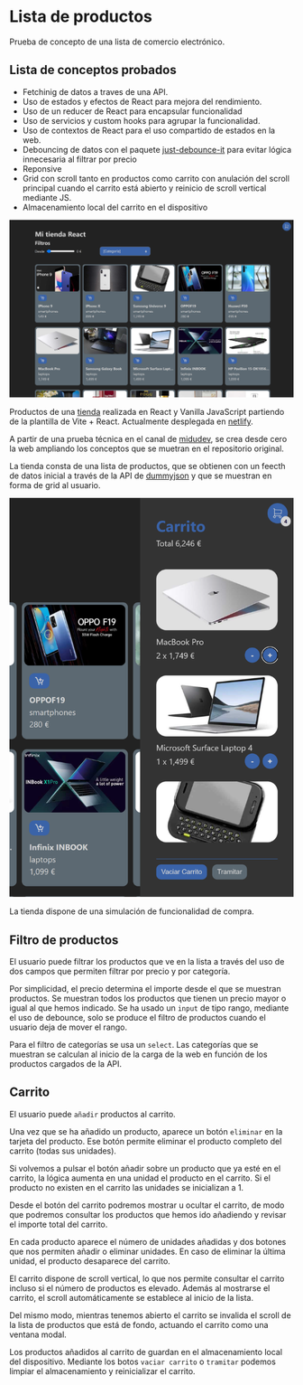 # Lista de productos
Prueba de concepto de una lista de comercio electrónico.

## Lista de conceptos probados
- Fetchinig de datos a traves de una API.
- Uso de estados y efectos de React para mejora del rendimiento.
- Uso de un reducer de React para encapsular funcionalidad
- Uso de servicios y custom hooks para agrupar la funcionalidad.
- Uso de contextos de React para el uso compartido de estados en la web.
- Debouncing de datos con el paquete [just-debounce-it](https://www.npmjs.com/package/just-debounce-it) para evitar lógica innecesaria al filtrar por precio
- Reponsive
- Grid con scroll tanto en productos como carrito con anulación del scroll principal cuando el carrito está abierto y reinicio de scroll vertical mediante JS.
- Almacenamiento local del carrito en el dispositivo

![Lista inicial de productos](./docs/image-01.png)

Productos de una [tienda](https://fjespina-sample-store.netlify.app/) realizada en React y Vanilla JavaScript partiendo de la plantilla de Vite + React. Actualmente desplegada en [netlify](https://fjespina-sample-store.netlify.app/).

A partir de una prueba técnica en el canal de [midudev](https://github.com/midudev), se crea desde cero la web ampliando los conceptos que se muetran en el repositorio original.

La tienda consta de una lista de productos, que se obtienen con un feecth de datos inicial a través de la API de [dummyjson](https://dummyjson.com) y que se muestran en forma de grid al usuario.

![Carrito](./docs/image-02.png)

La tienda dispone de una simulación de funcionalidad de compra. 

## Filtro de productos
El usuario puede filtrar los productos que ve en la lista a través del uso de dos campos que permiten filtrar por precio y por categoría.

Por simplicidad, el precio determina el importe desde el que se muestran productos. Se muestran todos los productos que tienen un precio mayor o igual al que hemos indicado. Se ha usado un ``input`` de tipo rango, mediante el uso de debounce, solo se produce el filtro de productos cuando el usuario deja de mover el rango.

Para el filtro de categorías se usa un ``select``. Las categorías que se muestran se calculan al inicio de la carga de la web en función de los productos cargados de la API. 

## Carrito

El usuario puede ``añadir`` productos al carrito.

Una vez que se ha añadido un producto, aparece un botón ``eliminar`` en la tarjeta del producto. Ese botón permite eliminar el producto completo del carrito (todas sus unidades).

Si volvemos a pulsar el botón añadir sobre un producto que ya esté en el carrito, la lógica aumenta en una unidad el producto en el carrito. Si el producto no existen en el carrito las unidades se inicializan a 1. 

Desde el botón del carrito podremos mostrar u ocultar el carrito, de modo que podremos consultar los productos que hemos ido añadiendo y revisar el importe total del carrito.

En cada producto aparece el número de unidades añadidas y dos botones que nos permiten añadir o eliminar unidades. En caso de eliminar la última unidad, el producto desaparece del carrito.

El carrito dispone de scroll vertical, lo que nos permite consultar el carrito incluso si el número de productos es elevado. Además al mostrarse el carrito, el scroll automáticamente se establece al inicio de la lista. 

Del mismo modo, mientras tenemos abierto el carrito se invalida el scroll de la lista de productos que está de fondo, actuando el carrito como una ventana modal.

Los productos añadidos al carrito de guardan en el almacenamiento local del dispositivo. Mediante los botos ``vaciar carrito`` o ``tramitar`` podemos limpiar el almacenamiento y reinicializar el carrito.

